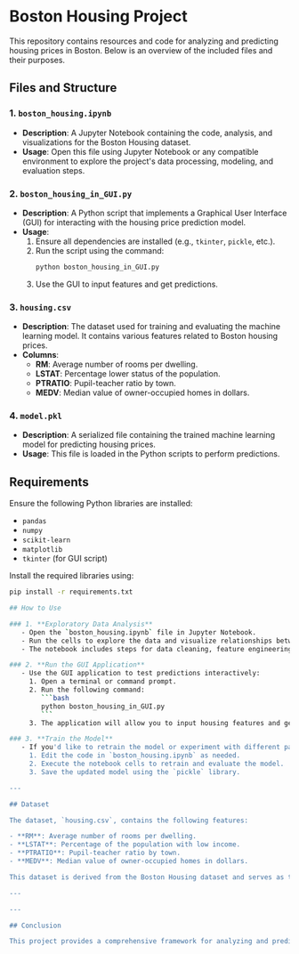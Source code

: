 # Boston Housing Project

This repository contains resources and code for analyzing and predicting housing prices in Boston. Below is an overview of the included files and their purposes.

## Files and Structure

### 1. `boston_housing.ipynb`
- **Description**: A Jupyter Notebook containing the code, analysis, and visualizations for the Boston Housing dataset.
- **Usage**: Open this file using Jupyter Notebook or any compatible environment to explore the project's data processing, modeling, and evaluation steps.

### 2. `boston_housing_in_GUI.py`
- **Description**: A Python script that implements a Graphical User Interface (GUI) for interacting with the housing price prediction model.
- **Usage**:
  1. Ensure all dependencies are installed (e.g., `tkinter`, `pickle`, etc.).
  2. Run the script using the command:
     ```bash
     python boston_housing_in_GUI.py
     ```
  3. Use the GUI to input features and get predictions.

### 3. `housing.csv`
- **Description**: The dataset used for training and evaluating the machine learning model. It contains various features related to Boston housing prices.
- **Columns**:
  - **RM**: Average number of rooms per dwelling.
  - **LSTAT**: Percentage lower status of the population.
  - **PTRATIO**: Pupil-teacher ratio by town.
  - **MEDV**: Median value of owner-occupied homes in dollars.

### 4. `model.pkl`
- **Description**: A serialized file containing the trained machine learning model for predicting housing prices.
- **Usage**: This file is loaded in the Python scripts to perform predictions.

## Requirements

Ensure the following Python libraries are installed:
- `pandas`
- `numpy`
- `scikit-learn`
- `matplotlib`
- `tkinter` (for GUI script)

Install the required libraries using:
```bash
pip install -r requirements.txt

## How to Use

### 1. **Exploratory Data Analysis**
   - Open the `boston_housing.ipynb` file in Jupyter Notebook.
   - Run the cells to explore the data and visualize relationships between features.
   - The notebook includes steps for data cleaning, feature engineering, and model evaluation.

### 2. **Run the GUI Application**
   - Use the GUI application to test predictions interactively:
     1. Open a terminal or command prompt.
     2. Run the following command:
        ```bash
        python boston_housing_in_GUI.py
        ```
     3. The application will allow you to input housing features and get predicted prices.

### 3. **Train the Model**
   - If you'd like to retrain the model or experiment with different parameters:
     1. Edit the code in `boston_housing.ipynb` as needed.
     2. Execute the notebook cells to retrain and evaluate the model.
     3. Save the updated model using the `pickle` library.

---

## Dataset

The dataset, `housing.csv`, contains the following features:

- **RM**: Average number of rooms per dwelling.
- **LSTAT**: Percentage of the population with low income.
- **PTRATIO**: Pupil-teacher ratio by town.
- **MEDV**: Median value of owner-occupied homes in dollars.

This dataset is derived from the Boston Housing dataset and serves as the primary resource for model training and evaluation.

---

---

## Conclusion

This project provides a comprehensive framework for analyzing and predicting housing prices using the Boston Housing dataset. By combining exploratory data analysis, machine learning, and an interactive GUI, it serves as an excellent resource for learning and practical implementation. Feel free to explore, modify, and expand upon this work to suit your needs.
